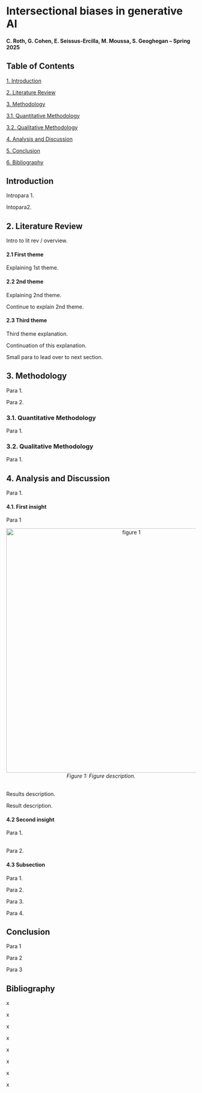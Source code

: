 
# Intersectional biases in generative AI
#### C. Roth, G. Cohen, E. Seissus-Ercilla, M. Moussa, S. Geoghegan – Spring 2025


<h2> Table of Contents</h2>

[1. Introduction](#introduction)

[2. Literature Review](#litreview)

[3. Methodology](#methodology)

[3.1. Quantitative Methodology](#quantmethod)

[3.2. Qualitative Methodology](#qualmethod)

[4. Analysis and Discussion](#analysisanddiscussion)

[5. Conclusion](#conclusion)

[6. Bibliography](#bibliography)



<a name="introduction"></a>
<h2>Introduction</h2>

<p align="justify"> 
Intropara 1.
<p align="justify">  
Intopara2. 


<a name="litreview"></a>
<h2> 2. Literature Review</h2>
<p align="justify"> 
Intro to lit rev / overview.
  
<h4> 2.1 First theme</h4>
<p align="justify"> 
Explaining 1st theme. 

<h4> 2.2 2nd theme</h4>
<p align="justify"> 
Explaining 2nd theme.
<p align="justify"> 
Continue to explain 2nd theme. 
  
<h4> 2.3 Third theme</h4>
<p align="justify"> 
Third theme explanation. 
<p align="justify"> 
Continuation of this explanation. 

<p align="justify"> 
Small para to lead over to next section.
  
<a name="methodology"></a>
<h2> 3. Methodology</h2>
<p align="justify"> 
Para 1.
<p align="justify"> 
Para 2.

<a name="quantmethod"></a>
<h3> 3.1. Quantitative Methodology</h3>
<p align="justify"> 
Para 1.
  
<a name="qualmethod"></a>
<h3> 3.2. Qualitative Methodology</h3>
<p align="justify"> 
Para 1.


<a name="analysisanddiscussion"></a>
<h2> 4. Analysis and Discussion</h2>
<p align="justify"> 
Para 1.
  
<h4> 4.1. First insight</h4>
<p align="justify"> 
Para 1
  

<div align="center"> 
  
<img width="650" alt="figure 1" src="https://user-images.githubusercontent.com/55432992/205193775-a157efba-a771-46d5-b131-4b0709341e9e.jpeg">
  
<br/>  
<i>Figure 1: Figure description.</i>
</div>
    
<p align="justify"> 
<br/>
Results description.
  
<p align="justify"> 
Result description.  


  
<h4> 4.2 Second insight</h4>
<p align="justify"> 
Para 1. 
  
  
<p align="justify"> 
<br/>
Para 2.
  

<h4> 4.3 Subsection</h4>
<p align="justify"> 
Para 1.
<p align="justify">  
Para 2.
<p align="justify">   
Para 3. 
<p align="justify"> 
Para 4. 



<a name="conclusion"></a>
<h2> Conclusion</h2>
<p align="justify"> 
Para 1 
<p align="justify"> 
Para 2 
<p align="justify"> 
Para 3

<a name="bibliography"></a>
<h2> Bibliography</h2>
<p align="justify">
  x 
<p align="justify"> 
  x
<p align="justify"> 
  x
<p align="justify"> 
  x
<p align="justify"> 
  x
<p align="justify"> 
  x
<p align="justify"> 
  x
<p align="justify"> 
  x 

